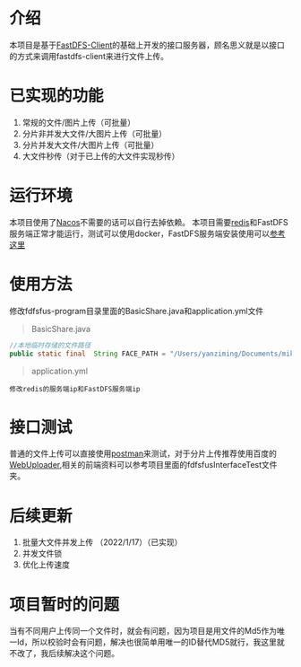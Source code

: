 # 介绍
本项目是基于[FastDFS-Client](https://github.com/tobato/FastDFS_Client)的基础上开发的接口服务器，顾名思义就是以接口的方式来调用fastdfs-client来进行文件上传。

# 已实现的功能
1. 常规的文件/图片上传（可批量）
2. 分片非并发大文件/大图片上传（可批量）
3. 分片并发大文件/大图片上传（可批量）
4. 大文件秒传（对于已上传的大文件实现秒传）

# 运行环境
本项目使用了[Nacos](https://nacos.io/zh-cn/docs/quick-start.html)不需要的话可以自行去掉依赖。
本项目需要[redis](https://redis.io/)和FastDFS服务端正常才能运行，测试可以使用docker，FastDFS服务端安装使用可以[参考这里](https://github.com/tobato/FastDFS_Client/wiki/%E5%87%86%E5%A4%87Docker%E6%B5%8B%E8%AF%95%E9%95%9C%E5%83%8F)

# 使用方法
修改fdfsfus-program目录里面的BasicShare.java和application.yml文件
>BasicShare.java
```java  
//本地临时存储的文件路径
public static final  String FACE_PATH = "/Users/yanziming/Documents/mike/fdfs";
```
>application.yml
``` 
修改redis的服务端ip和FastDFS服务端ip
```

# 接口测试
普通的文件上传可以直接使用[postman](https://www.postman.com/)来测试，对于分片上传推荐使用百度的[WebUploader](http://fex.baidu.com/webuploader/),相关的前端资料可以参考项目里面的fdfsfusInterfaceTest文件夹。

# 后续更新
1. 批量大文件并发上传 （2022/1/17）（已实现）
2. 并发文件锁
3. 优化上传速度

# 项目暂时的问题
当有不同用户上传同一个文件时，就会有问题，因为项目是用文件的Md5作为唯一Id，所以校验时会有问题，解决也很简单用唯一的ID替代MD5就行，我这里就不改了，我后续解决这个问题。




